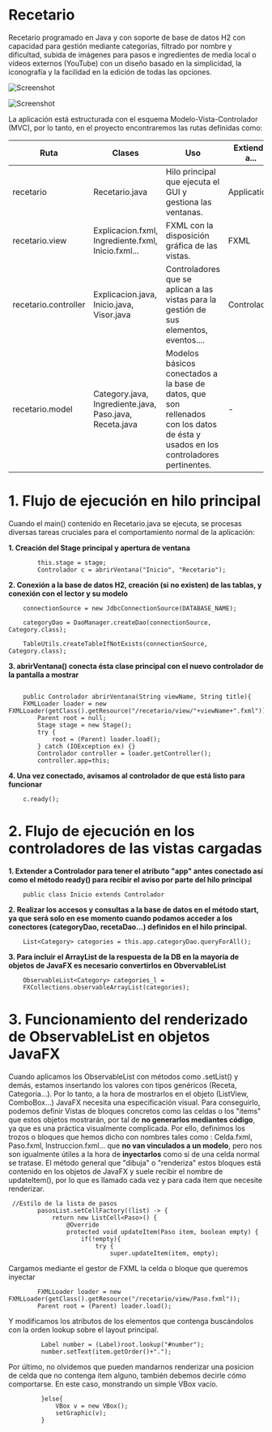 # Recetario

Recetario programado en Java y con soporte de base de datos H2 con capacidad para gestión mediante categorías, filtrado por nombre y dificultad, subida de imágenes para pasos e ingredientes de media local o vídeos externos (YouTube) con un diseño basado en la simplicidad, la iconografía y la facilidad en la edición de todas las opciones.

![Screenshot](http://i.imgur.com/CbQu3cg.png "Optional title")


![Screenshot](http://i.imgur.com/0oGY4AH.png "Optional title")



La aplicación está estructurada con el esquema Modelo-Vista-Controlador (MVC), por lo tanto, en el proyecto encontraremos las rutas definidas como:

| Ruta                 | Clases                                                  | Uso                                                                                                                                | Extiende a... |
|----------------------|---------------------------------------------------------|------------------------------------------------------------------------------------------------------------------------------------|---------------|
| recetario            | Recetario.java                                          | Hilo principal que ejecuta el GUI y gestiona las ventanas.                                                                         | Application   |
| recetario.view       | Explicacion.fxml, Ingrediente.fxml, Inicio.fxml...      | FXML con la disposición gráfica de las vistas.                                                                                     | FXML          |
| recetario.controller | Explicacion.java, Inicio.java, Visor.java               | Controladores que se aplican a las vistas para la gestión de sus elementos, eventos....                                            | Controlador   |
| recetario.model      | Category.java, Ingrediente.java, Paso.java, Receta.java | Modelos básicos conectados a la base de datos, que son rellenados con los datos de ésta y usados en los controladores pertinentes. | -             |

# 1. Flujo de ejecución en hilo principal

Cuando el main() contenido en Recetario.java se ejecuta, se procesas diversas tareas cruciales para el comportamiento normal de la aplicación:

**1. Creación del Stage principal y apertura de ventana**
```
        this.stage = stage;
        Controlador c = abrirVentana("Inicio", "Recetario");
```

**2. Conexión a la base de datos H2, creación (si no existen) de las tablas, y conexión con el lector y su modelo**
```
    connectionSource = new JdbcConnectionSource(DATABASE_NAME);
```
```
	categoryDao = DaoManager.createDao(connectionSource, Category.class);
```
```
	TableUtils.createTableIfNotExists(connectionSource, Category.class);
```

**3. abrirVentana() conecta ésta clase principal con el nuevo controlador de la pantalla a mostrar**
```

    public Controlador abrirVentana(String viewName, String title){
    FXMLLoader loader = new FXMLLoader(getClass().getResource("/recetario/view/"+viewName+".fxml"));
        Parent root = null;
        Stage stage = new Stage();
        try {
            root = (Parent) loader.load();
        } catch (IOException ex) {}
        Controlador controller = loader.getController();
        controller.app=this;
```

**4. Una vez conectado, avisamos al controlador de que está listo para funcionar**  
```
    c.ready();
```

# 2. Flujo de ejecución en los controladores de las vistas cargadas

**1. Extender a Controlador para tener el atributo "app" antes conectado así como el método ready() para recibir el aviso por parte del hilo principal**
```
    public class Inicio extends Controlador 
```

**2. Realizar los accesos y consultas a la base de datos en el método start, ya que será solo en ese momento cuando podamos acceder a los conectores (categoryDao, recetaDao...) definidos en el hilo principal.**
```
    List<Category> categories = this.app.categoryDao.queryForAll();
```
**3. Para incluir el ArrayList de la respuesta de la DB en la mayoría de objetos de JavaFX es necesario convertirlos en ObvervableList**
``` 
    ObservableList<Category> categories_l = 
    FXCollections.observableArrayList(categories);

```

# 3. Funcionamiento del renderizado de ObservableList en objetos JavaFX
Cuando aplicamos los ObservableList con métodos como .setList() y demás, estamos insertando los valores con tipos genéricos (Receta, Categoria...). Por lo tanto, a la hora de mostrarlos en el objeto (ListView, ComboBox...) JavaFX necesita una especificación visual. 
Para conseguirlo, podemos definir Vistas de bloques concretos como las celdas o los "items" que estos objetos mostrarán, por tal de **no generarlos mediantes código**, ya que es una práctica visualmente complicada.
Por ello, definimos los trozos o bloques que hemos dicho con nombres tales como : Celda.fxml, Paso.fxml, Instruccion.fxml... que **no van vinculados a un modelo**, pero nos son igualmente útiles a la hora de **inyectarlos** como si de una celda normal se tratase.
El método general que "dibuja" o "renderiza" estos bloques está contenido en los objetos de JavaFX y suele recibir el nombre de updateItem(), por lo que es llamado cada vez y para cada item que necesite renderizar. 
``` 
 //Estilo de la lista de pasos
        pasosList.setCellFactory((list) -> {
            return new ListCell<Paso>() {
                @Override
                protected void updateItem(Paso item, boolean empty) {
                    if(!empty){
                        try {
                            super.updateItem(item, empty);
 ``` 
 Cargamos mediante el gestor de FXML la celda o bloque que queremos inyectar
 ``` 
         FXMLLoader loader = new FXMLLoader(getClass().getResource("/recetario/view/Paso.fxml"));
         Parent root = (Parent) loader.load();
```
Y modificamos los atributos de los elementos que contenga buscándolos con la orden lookup sobre el layout principal.
``` 
         Label number = (Label)root.lookup("#number");
         number.setText(item.getOrder()+".");
``` 
Por último, no olvidemos que pueden mandarnos renderizar una posicion de celda que no contenga item alguno, también debemos decirle cómo comportarse. En este caso, monstrando un simple VBox vacío.
``` 
         }else{
             VBox v = new VBox();
             setGraphic(v);
         }
``` 













